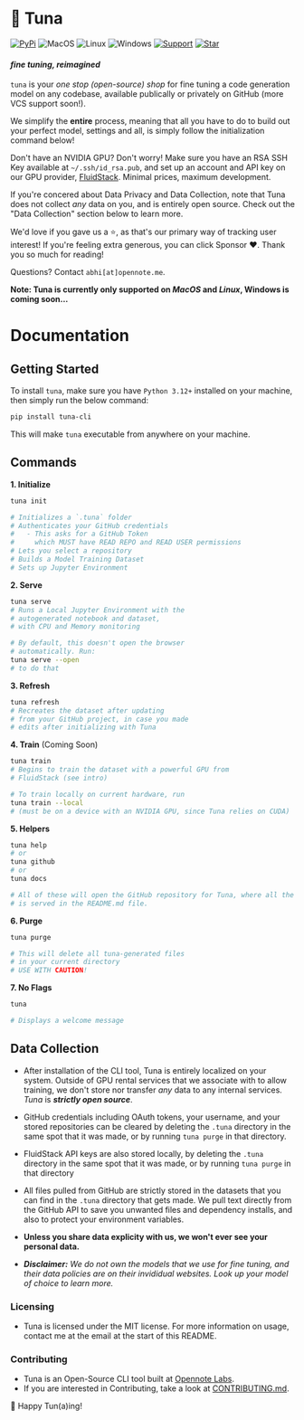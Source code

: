 # 🎣 Tuna

[![PyPi](https://img.shields.io/pypi/v/tuna-cli)](https://pypi.org/project/tuna-cli/)
![MacOS](https://img.shields.io/badge/MacOS-passing-dark_green.svg)
![Linux](https://img.shields.io/badge/Linux-passing-dark_green.svg)
![Windows](https://img.shields.io/badge/Windows-coming_soon-yellow.svg)
[![Support](https://img.shields.io/badge/KoFi-☕-black.svg)](https://ko-fi.com/abhiarya)
[![Star](https://img.shields.io/badge/Give_us_a_Star_on_GitHub!-purple.svg)](https://github.com/abhi-arya1/tuna)

#### _fine tuning, reimagined_

`tuna` is your _one stop (open-source) shop_ for fine tuning a code generation model on any codebase, available publically or privately on GitHub (more VCS support soon!).

We simplify the **entire** process, meaning that all you have to do to build out your perfect model, settings and all, is simply follow the initialization command below!

Don't have an NVIDIA GPU? Don't worry! Make sure you have an RSA SSH Key available at `~/.ssh/id_rsa.pub`, and set up an account and API key on our GPU provider, [FluidStack](https://fluidstack.io). Minimal prices, maximum development.

If you're concered about Data Privacy and Data Collection, note that Tuna does not collect _any_ data on you, and is entirely open source. Check out the "Data Collection" section below to learn more.

We'd love if you gave us a ⭐, as that's our primary way of tracking user interest! If you're feeling extra generous, you can click Sponsor ❤️. Thank you so much for reading!

Questions? Contact `abhi[at]opennote.me`.

**Note: Tuna is currently only supported on _MacOS_ and _Linux_, Windows is coming soon...**

# Documentation

## Getting Started

To install `tuna`, make sure you have `Python 3.12+` installed on your machine, then simply run the below command:

```bash
pip install tuna-cli
```

This will make `tuna` executable from anywhere on your machine.

## Commands

**1. Initialize**

```bash
tuna init

# Initializes a `.tuna` folder
# Authenticates your GitHub credentials
#   - This asks for a GitHub Token
#     which MUST have READ REPO and READ USER permissions
# Lets you select a repository
# Builds a Model Training Dataset
# Sets up Jupyter Environment
```

**2. Serve**

```bash
tuna serve
# Runs a Local Jupyter Environment with the
# autogenerated notebook and dataset,
# with CPU and Memory monitoring

# By default, this doesn't open the browser
# automatically. Run:
tuna serve --open
# to do that
```

**3. Refresh**

```bash
tuna refresh
# Recreates the dataset after updating
# from your GitHub project, in case you made
# edits after initializing with Tuna
```

<!-- 4. Edit

```bash
tuna --edit
# Edits the Tuna notebook in your
# .tuna directory
``` -->

**4. Train** (Coming Soon)

```bash
tuna train
# Begins to train the dataset with a powerful GPU from
# FluidStack (see intro)

# To train locally on current hardware, run
tuna train --local
# (must be on a device with an NVIDIA GPU, since Tuna relies on CUDA)
```

**5. Helpers**

```bash
tuna help
# or
tuna github
# or
tuna docs

# All of these will open the GitHub repository for Tuna, where all the documentation
# is served in the README.md file.
```

**6. Purge**

```bash
tuna purge

# This will delete all tuna-generated files
# in your current directory
# USE WITH CAUTION!
```

**7. No Flags**

```bash
tuna

# Displays a welcome message
```

## Data Collection

- After installation of the CLI tool, Tuna is entirely localized on your system. Outside of GPU rental services that we associate with to allow training, we don't store nor transfer _any_ data to any internal services. _Tuna_ is **_strictly open source_**.

- GitHub credentials including OAuth tokens, your username, and your stored repositories can be cleared by deleting the `.tuna` directory in the same spot that it was made, or by running `tuna purge` in that directory.

- FluidStack API keys are also stored locally, by deleting the `.tuna` directory in the same spot that it was made, or by running `tuna purge` in that directory

- All files pulled from GitHub are strictly stored in the datasets that you can find in the `.tuna` directory that gets made. We pull text directly from the GitHub API to save you unwanted files and dependency installs, and also to protect your environment variables.

- **Unless you share data explicity with us, we won't ever see your personal data.**

- _**Disclaimer:** We do not own the models that we use for fine tuning, and their data policies are on their invididual websites. Look up your model of choice to learn more._

### Licensing

- Tuna is licensed under the MIT license. For more information on usage, contact me at the email at the start of this README.

### Contributing

- Tuna is an Open-Source CLI tool built at [Opennote Labs](https://www.linkedin.com/company/opennote/).
- If you are interested in Contributing, take a look at [CONTRIBUTING.md](./CONTRIBUTING.md).

🎣 Happy Tun(a)ing!
